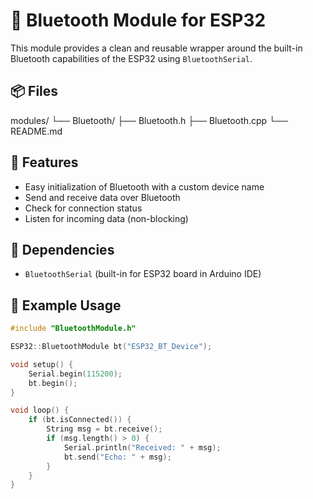 # 🔷 Bluetooth Module for ESP32

This module provides a clean and reusable wrapper around the built-in Bluetooth capabilities of the ESP32 using `BluetoothSerial`.

## 📦 Files

modules/
└── Bluetooth/
├── Bluetooth.h
├── Bluetooth.cpp
└── README.md

## 🚀 Features

- Easy initialization of Bluetooth with a custom device name
- Send and receive data over Bluetooth
- Check for connection status
- Listen for incoming data (non-blocking)

## 🧠 Dependencies

- `BluetoothSerial` (built-in for ESP32 board in Arduino IDE)

## 🔧 Example Usage

```cpp
#include "BluetoothModule.h"

ESP32::BluetoothModule bt("ESP32_BT_Device");

void setup() {
    Serial.begin(115200);
    bt.begin();
}

void loop() {
    if (bt.isConnected()) {
        String msg = bt.receive();
        if (msg.length() > 0) {
            Serial.println("Received: " + msg);
            bt.send("Echo: " + msg);
        }
    }
}
```
